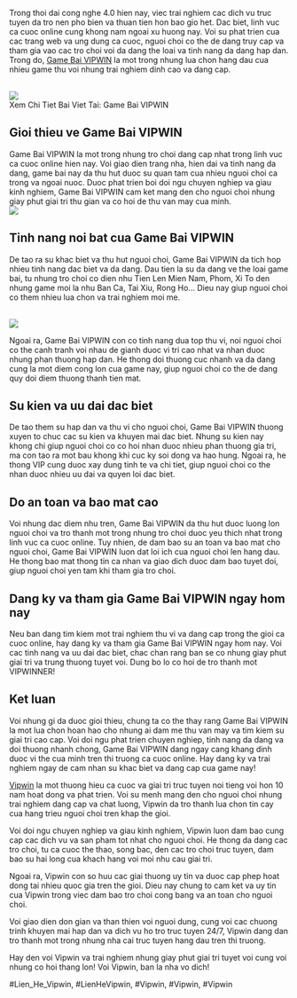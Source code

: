 <p>Trong thoi dai cong nghe 4.0 hien nay, viec trai nghiem cac dich vu truc tuyen da tro nen pho bien va thuan tien hon bao gio het. Dac biet, linh vuc ca cuoc online cung khong nam ngoai xu huong nay. Voi su phat trien cua cac trang web va ung dung ca cuoc, nguoi choi co the de dang truy cap va tham gia vao cac tro choi voi da dang the loai va tinh nang da dang hap dan. Trong do, <a href="https://vipwin1.net/game-bai/">Game Bai VIPWIN</a> la mot trong nhung lua chon hang dau cua nhieu game thu voi nhung trai nghiem dinh cao va dang cap.</p><br><img src="https://vipwin1.net/wp-content/uploads/2025/02/choi-lieng-lua-dao-300x169.jpg"></br>
Xem Chi Tiet Bai Viet Tai: Game Bai VIPWIN<h2>Gioi thieu ve Game Bai VIPWIN</h2><p>Game Bai VIPWIN la mot trong nhung tro choi dang cap nhat trong linh vuc ca cuoc online hien nay. Voi giao dien trang nha, hien dai va tinh nang da dang, game bai nay da thu hut duoc su quan tam cua nhieu nguoi choi ca trong va ngoai nuoc. Duoc phat trien boi doi ngu chuyen nghiep va giau kinh nghiem, Game Bai VIPWIN cam ket mang den cho nguoi choi nhung giay phut giai tri thu gian va co hoi de thu van may cua minh.<br><img src="https://vipwin1.net/wp-content/uploads/2025/02/tien-len-mien-nam-co-tai-game-bai-vipwin.jpg"></br><h2>Tinh nang noi bat cua Game Bai VIPWIN</h2><p>De tao ra su khac biet va thu hut nguoi choi, Game Bai VIPWIN da tich hop nhieu tinh nang dac biet va da dang. Dau tien la su da dang ve the loai game bai, tu nhung tro choi co dien nhu Tien Len Mien Nam, Phom, Xi To den nhung game moi la nhu Ban Ca, Tai Xiu, Rong Ho... Dieu nay giup nguoi choi co them nhieu lua chon va trai nghiem moi me.</p><br><img src="https://vipwin1.net/wp-content/uploads/2025/02/mot-so-meo-choi-game-bai-vipwin.jpg"></br><p>Ngoai ra, Game Bai VIPWIN con co tinh nang dua top thu vi, noi nguoi choi co the canh tranh voi nhau de gianh duoc vi tri cao nhat va nhan duoc nhung phan thuong hap dan. He thong doi thuong cuc nhanh va da dang cung la mot diem cong lon cua game nay, giup nguoi choi co the de dang quy doi diem thuong thanh tien mat.<h2>Su kien va uu dai dac biet</h2><p>De tao them su hap dan va thu vi cho nguoi choi, Game Bai VIPWIN thuong xuyen to chuc cac su kien va khuyen mai dac biet. Nhung su kien nay khong chi giup nguoi choi co co hoi nhan duoc nhieu phan thuong gia tri, ma con tao ra mot bau khong khi cuc ky soi dong va hao hung. Ngoai ra, he thong VIP cung duoc xay dung tinh te va chi tiet, giup nguoi choi co the nhan duoc nhieu uu dai va quyen loi dac biet.</p><h2>Do an toan va bao mat cao</h2><p>Voi nhung dac diem nhu tren, Game Bai VIPWIN da thu hut duoc luong lon nguoi choi va tro thanh mot trong nhung tro choi duoc yeu thich nhat trong linh vuc ca cuoc online. Tuy nhien, de dam bao su an toan va bao mat cho nguoi choi, Game Bai VIPWIN luon dat loi ich cua nguoi choi len hang dau. He thong bao mat thong tin ca nhan va giao dich duoc dam bao tuyet doi, giup nguoi choi yen tam khi tham gia tro choi.<h2>Dang ky va tham gia Game Bai VIPWIN ngay hom nay</h2><p>Neu ban dang tim kiem mot trai nghiem thu vi va dang cap trong the gioi ca cuoc online, hay dang ky va tham gia Game Bai VIPWIN ngay hom nay. Voi cac tinh nang va uu dai dac biet, chac chan rang ban se co nhung giay phut giai tri va trung thuong tuyet voi. Dung bo lo co hoi de tro thanh mot VIPWINNER!</p><h2>Ket luan</h2><p>Voi nhung gi da duoc gioi thieu, chung ta co the thay rang Game Bai VIPWIN la mot lua chon hoan hao cho nhung ai dam me thu van may va tim kiem su giai tri cao cap. Voi doi ngu phat trien chuyen nghiep, tinh nang da dang va doi thuong nhanh chong, Game Bai VIPWIN dang ngay cang khang dinh duoc vi the cua minh tren thi truong ca cuoc online. Hay dang ky va trai nghiem ngay de cam nhan su khac biet va dang cap cua game nay!</p><p><a href="https://vipwin1.net/">Vipwin</a> la mot thuong hieu ca cuoc va giai tri truc tuyen noi tieng voi hon 10 nam hoat dong va phat trien. Voi su menh mang den cho nguoi choi nhung trai nghiem dang cap va chat luong, Vipwin da tro thanh lua chon tin cay cua hang trieu nguoi choi tren khap the gioi.

Voi doi ngu chuyen nghiep va giau kinh nghiem, Vipwin luon dam bao cung cap cac dich vu va san pham tot nhat cho nguoi choi. He thong da dang cac tro choi, tu ca cuoc the thao, song bac, den cac tro choi truc tuyen, dam bao su hai long cua khach hang voi moi nhu cau giai tri.

Ngoai ra, Vipwin con so huu cac giai thuong uy tin va duoc cap phep hoat dong tai nhieu quoc gia tren the gioi. Dieu nay chung to cam ket va uy tin cua Vipwin trong viec dam bao tro choi cong bang va an toan cho nguoi choi.

Voi giao dien don gian va than thien voi nguoi dung, cung voi cac chuong trinh khuyen mai hap dan va dich vu ho tro truc tuyen 24/7, Vipwin dang dan tro thanh mot trong nhung nha cai truc tuyen hang dau tren thi truong.

Hay den voi Vipwin va trai nghiem nhung giay phut giai tri tuyet voi cung voi nhung co hoi thang lon! Voi Vipwin, ban la nha vo dich!</p>
#Lien_He_Vipwin, #LienHeVipwin, #Vipwin, #Vipwin, #Vipwin
